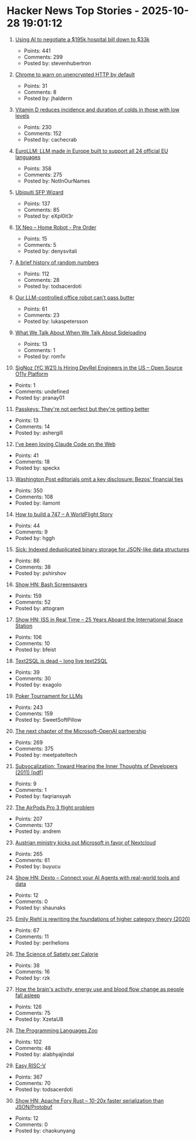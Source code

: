 # Hacker News Top Stories - 2025-10-28 19:01:12

1. [Using AI to negotiate a $195k hospital bill down to $33k](https://www.threads.com/@nthmonkey/post/DQVdAD1gHhw)
   - Points: 441
   - Comments: 299
   - Posted by: stevenhubertron

2. [Chrome to warn on unencrypted HTTP by default](https://security.googleblog.com/2025/10/https-by-default.html)
   - Points: 31
   - Comments: 8
   - Posted by: jhalderm

3. [Vitamin D reduces incidence and duration of colds in those with low levels](https://ijmpr.in/article/the-role-of-vitamin-d-supplementation-in-the-prevention-of-acute-respiratory-infections-a-double-blind-randomized-controlled-trial-1327/)
   - Points: 230
   - Comments: 152
   - Posted by: cachecrab

4. [EuroLLM: LLM made in Europe built to support all 24 official EU languages](https://eurollm.io/)
   - Points: 358
   - Comments: 275
   - Posted by: NotInOurNames

5. [Ubiquiti SFP Wizard](https://blog.ui.com/article/welcome-to-sfp-liberation-day)
   - Points: 137
   - Comments: 85
   - Posted by: eXpl0it3r

6. [1X Neo – Home Robot - Pre Order](https://www.1x.tech/order)
   - Points: 15
   - Comments: 5
   - Posted by: denysvitali

7. [A brief history of random numbers](https://crates.io/crates/oorandom#a-brief-history-of-random-numbers)
   - Points: 112
   - Comments: 28
   - Posted by: todsacerdoti

8. [Our LLM-controlled office robot can't pass butter](https://andonlabs.com/evals/butter-bench)
   - Points: 61
   - Comments: 23
   - Posted by: lukaspetersson

9. [What We Talk About When We Talk About Sideloading](https://f-droid.org/2025/10/28/sideloading.html)
   - Points: 13
   - Comments: 1
   - Posted by: rom1v

10. [SigNoz (YC W21) Is Hiring DevRel Engineers in the US – Open Source O11y Platform](https://jobs.ashbyhq.com/SigNoz/8447522c-1163-48d0-8f55-fac25f64a0f3)
   - Points: 1
   - Comments: undefined
   - Posted by: pranay01

11. [Passkeys: They're not perfect but they're getting better](https://www.ncsc.gov.uk/blog-post/passkeys-not-perfect-getting-better&lt;/a&gt;&lt;)
   - Points: 13
   - Comments: 14
   - Posted by: ashergill

12. [I've been loving Claude Code on the Web](https://ben.page/claude-code-web)
   - Points: 41
   - Comments: 18
   - Posted by: speckx

13. [Washington Post editorials omit a key disclosure: Bezos' financial ties](https://www.npr.org/2025/10/28/nx-s1-5587932/washington-post-editorials-omit-a-key-disclosure-bezos-financial-ties)
   - Points: 350
   - Comments: 108
   - Posted by: ilamont

14. [How to build a 747 – A WorldFlight Story](https://www.x-plane.com/2025/10/how-to-build-a-747-a-worldflight-story/)
   - Points: 44
   - Comments: 9
   - Posted by: hggh

15. [Sick: Indexed deduplicated binary storage for JSON-like data structures](https://github.com/7mind/sick)
   - Points: 86
   - Comments: 38
   - Posted by: pshirshov

16. [Show HN: Bash Screensavers](https://github.com/attogram/bash-screensavers)
   - Points: 159
   - Comments: 52
   - Posted by: attogram

17. [Show HN: ISS in Real Time – 25 Years Aboard the International Space Station](https://issinrealtime.org)
   - Points: 106
   - Comments: 10
   - Posted by: bfeist

18. [Text2SQL is dead – long live text2SQL](https://www.exasol.com/blog/text-to-sql-governance/)
   - Points: 39
   - Comments: 30
   - Posted by: exagolo

19. [Poker Tournament for LLMs](https://pokerbattle.ai/event)
   - Points: 243
   - Comments: 159
   - Posted by: SweetSoftPillow

20. [The next chapter of the Microsoft–OpenAI partnership](https://openai.com/index/next-chapter-of-microsoft-openai-partnership/)
   - Points: 269
   - Comments: 375
   - Posted by: meetpateltech

21. [Subvocalization: Toward Hearing the Inner Thoughts of Developers (2011) [pdf]](https://chrisparnin.me/pdf/emg.pdf)
   - Points: 9
   - Comments: 1
   - Posted by: faqriansyah

22. [The AirPods Pro 3 flight problem](https://basicappleguy.com/basicappleblog/the-airpods-pro-3-flight-problem)
   - Points: 207
   - Comments: 137
   - Posted by: andrem

23. [Austrian ministry kicks out Microsoft in favor of Nextcloud](https://news.itsfoss.com/austrian-ministry-kicks-out-microsoft/)
   - Points: 265
   - Comments: 61
   - Posted by: buyucu

24. [Show HN: Dexto – Connect your AI Agents with real-world tools and data](https://github.com/truffle-ai/dexto)
   - Points: 12
   - Comments: 0
   - Posted by: shaunaks

25. [Emily Riehl is rewriting the foundations of higher category theory (2020)](https://www.quantamagazine.org/emily-riehl-conducts-the-mathematical-orchestra-from-the-middle-20200902/)
   - Points: 67
   - Comments: 11
   - Posted by: perihelions

26. [The Science of Satiety per Calorie](https://www.dietdoctor.com/satiety/science)
   - Points: 38
   - Comments: 16
   - Posted by: rzk

27. [How the brain's activity, energy use and blood flow change as people fall asleep](https://www.massgeneralbrigham.org/en/about/newsroom/press-releases/research-shows-coordinated-shift-in-brain-activity-while-asleep)
   - Points: 126
   - Comments: 75
   - Posted by: XzetaU8

28. [The Programming Languages Zoo](https://plzoo.andrej.com/)
   - Points: 102
   - Comments: 48
   - Posted by: alabhyajindal

29. [Easy RISC-V](https://dramforever.github.io/easyriscv/)
   - Points: 367
   - Comments: 70
   - Posted by: todsacerdoti

30. [Show HN: Apache Fory Rust – 10-20x faster serialization than JSON/Protobuf](https://fory.apache.org/blog/2025/10/29/fory_rust_versatile_serialization_framework/)
   - Points: 12
   - Comments: 0
   - Posted by: chaokunyang

